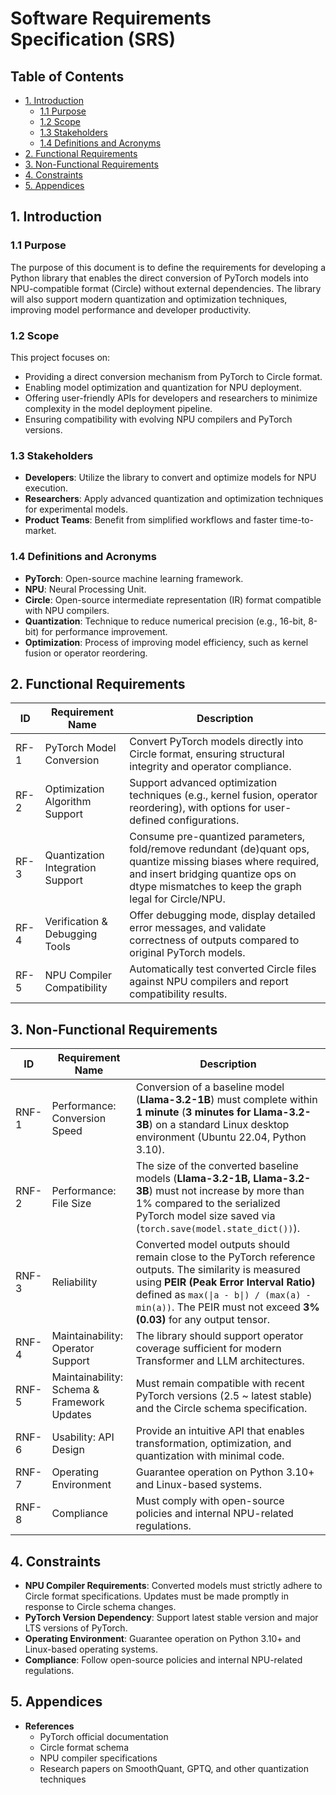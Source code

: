 # Software Requirements Specification (SRS)

## Table of Contents

- [1. Introduction](#1-introduction)
  - [1.1 Purpose](#11-purpose)
  - [1.2 Scope](#12-scope)
  - [1.3 Stakeholders](#13-stakeholders)
  - [1.4 Definitions and Acronyms](#14-definitions-and-acronyms)
- [2. Functional Requirements](#2-functional-requirements)
- [3. Non-Functional Requirements](#3-non-functional-requirements)
- [4. Constraints](#4-constraints)
- [5. Appendices](#5-appendices)

## 1. Introduction

### 1.1 Purpose

The purpose of this document is to define the requirements for developing a Python library that enables the direct conversion of PyTorch models into NPU-compatible format (Circle) without external dependencies. The library will also support modern quantization and optimization techniques, improving model performance and developer productivity.

### 1.2 Scope

This project focuses on:

- Providing a direct conversion mechanism from PyTorch to Circle format.
- Enabling model optimization and quantization for NPU deployment.
- Offering user-friendly APIs for developers and researchers to minimize complexity in the model deployment pipeline.
- Ensuring compatibility with evolving NPU compilers and PyTorch versions.

### 1.3 Stakeholders

- **Developers**: Utilize the library to convert and optimize models for NPU execution.
- **Researchers**: Apply advanced quantization and optimization techniques for experimental models.
- **Product Teams**: Benefit from simplified workflows and faster time-to-market.

### 1.4 Definitions and Acronyms

- **PyTorch**: Open-source machine learning framework.
- **NPU**: Neural Processing Unit.
- **Circle**: Open-source intermediate representation (IR) format compatible with NPU compilers.
- **Quantization**: Technique to reduce numerical precision (e.g., 16-bit, 8-bit) for performance improvement.
- **Optimization**: Process of improving model efficiency, such as kernel fusion or operator reordering.


## 2. Functional Requirements

| ID    | Requirement Name                 | Description |
|-------|----------------------------------|-------------|
| RF-1  | PyTorch Model Conversion         | Convert PyTorch models directly into Circle format, ensuring structural integrity and operator compliance. |
| RF-2  | Optimization Algorithm Support   | Support advanced optimization techniques (e.g., kernel fusion, operator reordering), with options for user-defined configurations. |
| RF-3  | Quantization Integration Support | Consume pre-quantized parameters, fold/remove redundant (de)quant ops, quantize missing biases where required, and insert bridging quantize ops on dtype mismatches to keep the graph legal for Circle/NPU. |
| RF-4  | Verification & Debugging Tools   | Offer debugging mode, display detailed error messages, and validate correctness of outputs compared to original PyTorch models. |
| RF-5  | NPU Compiler Compatibility       | Automatically test converted Circle files against NPU compilers and report compatibility results. |


## 3. Non-Functional Requirements

| ID     | Requirement Name               | Description |
|--------|--------------------------------|-------------|
| RNF-1  | Performance: Conversion Speed  | Conversion of a baseline model (**Llama-3.2-1B**) must complete within **1 minute** (**3 minutes for Llama-3.2-3B**) on a standard Linux desktop environment (Ubuntu 22.04, Python 3.10). |
| RNF-2  | Performance: File Size         | The size of the converted baseline models (**Llama-3.2-1B, Llama-3.2-3B**) must not increase by more than 1% compared to the serialized PyTorch model size saved via (`torch.save(model.state_dict())`). |
| RNF-3  | Reliability                    | Converted model outputs should remain close to the PyTorch reference outputs. The similarity is measured using **PEIR (Peak Error Interval Ratio)** defined as `max(\|a - b\|) / (max(a) - min(a))`. The PEIR must not exceed **3% (0.03)** for any output tensor. |
| RNF-4  | Maintainability: Operator Support | The library should support operator coverage sufficient for modern Transformer and LLM architectures. |
| RNF-5  | Maintainability: Schema & Framework Updates | Must remain compatible with recent PyTorch versions (2.5 ~ latest stable) and the Circle schema specification. |
| RNF-6  | Usability: API Design          | Provide an intuitive API that enables transformation, optimization, and quantization with minimal code. |
| RNF-7  | Operating Environment          | Guarantee operation on Python 3.10+ and Linux-based systems. |
| RNF-8  | Compliance                     | Must comply with open-source policies and internal NPU-related regulations. |


## 4. Constraints

- **NPU Compiler Requirements**: Converted models must strictly adhere to Circle format specifications. Updates must be made promptly in response to Circle schema changes.  
- **PyTorch Version Dependency**: Support latest stable version and major LTS versions of PyTorch.  
- **Operating Environment**: Guarantee operation on Python 3.10+ and Linux-based operating systems.  
- **Compliance**: Follow open-source policies and internal NPU-related regulations.  


## 5. Appendices

- **References**
  - PyTorch official documentation
  - Circle format schema
  - NPU compiler specifications
  - Research papers on SmoothQuant, GPTQ, and other quantization techniques
